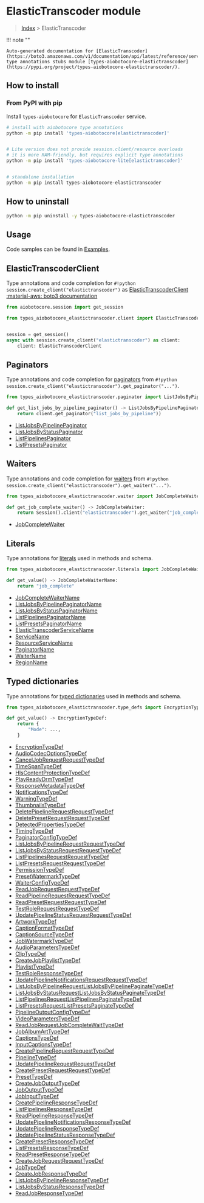 # ElasticTranscoder module

> [Index](../README.md) > ElasticTranscoder


!!! note ""

    Auto-generated documentation for [ElasticTranscoder](https://boto3.amazonaws.com/v1/documentation/api/latest/reference/services/elastictranscoder.html#ElasticTranscoder)
    type annotations stubs module [types-aiobotocore-elastictranscoder](https://pypi.org/project/types-aiobotocore-elastictranscoder/).

## How to install



### From PyPI with pip

Install `types-aiobotocore` for `ElasticTranscoder` service.

```bash
# install with aiobotocore type annotations
python -m pip install 'types-aiobotocore[elastictranscoder]'


# Lite version does not provide session.client/resource overloads
# it is more RAM-friendly, but requires explicit type annotations
python -m pip install 'types-aiobotocore-lite[elastictranscoder]'


# standalone installation
python -m pip install types-aiobotocore-elastictranscoder
```



## How to uninstall

```bash
python -m pip uninstall -y types-aiobotocore-elastictranscoder
```

## Usage

Code samples can be found in [Examples](./usage.md).

## ElasticTranscoderClient

Type annotations and code completion for  `#!python session.create_client("elastictranscoder")` as [ElasticTranscoderClient](./client.md)
[:material-aws: boto3 documentation](https://boto3.amazonaws.com/v1/documentation/api/latest/reference/services/elastictranscoder.html#ElasticTranscoder.Client)

```python title="Usage example"
from aiobotocore.session import get_session

from types_aiobotocore_elastictranscoder.client import ElasticTranscoderClient


session = get_session()
async with session.create_client("elastictranscoder") as client:
    client: ElasticTranscoderClient
```


## Paginators

Type annotations and code completion for
[paginators](./paginators.md)
from `#!python session.create_client("elastictranscoder").get_paginator("...")`.

```python title="Usage example"
from types_aiobotocore_elastictranscoder.paginator import ListJobsByPipelinePaginator

def get_list_jobs_by_pipeline_paginator() -> ListJobsByPipelinePaginator:
    return client.get_paginator("list_jobs_by_pipeline"))
```

- [ListJobsByPipelinePaginator](./paginators.md#listjobsbypipelinepaginator)
- [ListJobsByStatusPaginator](./paginators.md#listjobsbystatuspaginator)
- [ListPipelinesPaginator](./paginators.md#listpipelinespaginator)
- [ListPresetsPaginator](./paginators.md#listpresetspaginator)




## Waiters

Type annotations and code completion for
[waiters](./waiters.md)
from `#!python session.create_client("elastictranscoder").get_waiter("...")`.

```python title="Usage example"
from types_aiobotocore_elastictranscoder.waiter import JobCompleteWaiter

def get_job_complete_waiter() -> JobCompleteWaiter:
    return Session().client("elastictranscoder").get_waiter("job_complete")
```

- [JobCompleteWaiter](./waiters.md#jobcompletewaiter)






## Literals

Type annotations for [literals](./literals.md) used in methods and schema.

```python title="Usage example"
from types_aiobotocore_elastictranscoder.literals import JobCompleteWaiterName

def get_value() -> JobCompleteWaiterName:
    return "job_complete"
```

- [JobCompleteWaiterName](./literals.md#jobcompletewaitername)
- [ListJobsByPipelinePaginatorName](./literals.md#listjobsbypipelinepaginatorname)
- [ListJobsByStatusPaginatorName](./literals.md#listjobsbystatuspaginatorname)
- [ListPipelinesPaginatorName](./literals.md#listpipelinespaginatorname)
- [ListPresetsPaginatorName](./literals.md#listpresetspaginatorname)
- [ElasticTranscoderServiceName](./literals.md#elastictranscoderservicename)
- [ServiceName](./literals.md#servicename)
- [ResourceServiceName](./literals.md#resourceservicename)
- [PaginatorName](./literals.md#paginatorname)
- [WaiterName](./literals.md#waitername)
- [RegionName](./literals.md#regionname)




## Typed dictionaries

Type annotations for [typed dictionaries](./type_defs.md) used in methods and schema.

```python title="Usage example"
from types_aiobotocore_elastictranscoder.type_defs import EncryptionTypeDef

def get_value() -> EncryptionTypeDef:
    return {
        "Mode": ...,
    }
```

- [EncryptionTypeDef](./type_defs.md#encryptiontypedef)
- [AudioCodecOptionsTypeDef](./type_defs.md#audiocodecoptionstypedef)
- [CancelJobRequestRequestTypeDef](./type_defs.md#canceljobrequestrequesttypedef)
- [TimeSpanTypeDef](./type_defs.md#timespantypedef)
- [HlsContentProtectionTypeDef](./type_defs.md#hlscontentprotectiontypedef)
- [PlayReadyDrmTypeDef](./type_defs.md#playreadydrmtypedef)
- [ResponseMetadataTypeDef](./type_defs.md#responsemetadatatypedef)
- [NotificationsTypeDef](./type_defs.md#notificationstypedef)
- [WarningTypeDef](./type_defs.md#warningtypedef)
- [ThumbnailsTypeDef](./type_defs.md#thumbnailstypedef)
- [DeletePipelineRequestRequestTypeDef](./type_defs.md#deletepipelinerequestrequesttypedef)
- [DeletePresetRequestRequestTypeDef](./type_defs.md#deletepresetrequestrequesttypedef)
- [DetectedPropertiesTypeDef](./type_defs.md#detectedpropertiestypedef)
- [TimingTypeDef](./type_defs.md#timingtypedef)
- [PaginatorConfigTypeDef](./type_defs.md#paginatorconfigtypedef)
- [ListJobsByPipelineRequestRequestTypeDef](./type_defs.md#listjobsbypipelinerequestrequesttypedef)
- [ListJobsByStatusRequestRequestTypeDef](./type_defs.md#listjobsbystatusrequestrequesttypedef)
- [ListPipelinesRequestRequestTypeDef](./type_defs.md#listpipelinesrequestrequesttypedef)
- [ListPresetsRequestRequestTypeDef](./type_defs.md#listpresetsrequestrequesttypedef)
- [PermissionTypeDef](./type_defs.md#permissiontypedef)
- [PresetWatermarkTypeDef](./type_defs.md#presetwatermarktypedef)
- [WaiterConfigTypeDef](./type_defs.md#waiterconfigtypedef)
- [ReadJobRequestRequestTypeDef](./type_defs.md#readjobrequestrequesttypedef)
- [ReadPipelineRequestRequestTypeDef](./type_defs.md#readpipelinerequestrequesttypedef)
- [ReadPresetRequestRequestTypeDef](./type_defs.md#readpresetrequestrequesttypedef)
- [TestRoleRequestRequestTypeDef](./type_defs.md#testrolerequestrequesttypedef)
- [UpdatePipelineStatusRequestRequestTypeDef](./type_defs.md#updatepipelinestatusrequestrequesttypedef)
- [ArtworkTypeDef](./type_defs.md#artworktypedef)
- [CaptionFormatTypeDef](./type_defs.md#captionformattypedef)
- [CaptionSourceTypeDef](./type_defs.md#captionsourcetypedef)
- [JobWatermarkTypeDef](./type_defs.md#jobwatermarktypedef)
- [AudioParametersTypeDef](./type_defs.md#audioparameterstypedef)
- [ClipTypeDef](./type_defs.md#cliptypedef)
- [CreateJobPlaylistTypeDef](./type_defs.md#createjobplaylisttypedef)
- [PlaylistTypeDef](./type_defs.md#playlisttypedef)
- [TestRoleResponseTypeDef](./type_defs.md#testroleresponsetypedef)
- [UpdatePipelineNotificationsRequestRequestTypeDef](./type_defs.md#updatepipelinenotificationsrequestrequesttypedef)
- [ListJobsByPipelineRequestListJobsByPipelinePaginateTypeDef](./type_defs.md#listjobsbypipelinerequestlistjobsbypipelinepaginatetypedef)
- [ListJobsByStatusRequestListJobsByStatusPaginateTypeDef](./type_defs.md#listjobsbystatusrequestlistjobsbystatuspaginatetypedef)
- [ListPipelinesRequestListPipelinesPaginateTypeDef](./type_defs.md#listpipelinesrequestlistpipelinespaginatetypedef)
- [ListPresetsRequestListPresetsPaginateTypeDef](./type_defs.md#listpresetsrequestlistpresetspaginatetypedef)
- [PipelineOutputConfigTypeDef](./type_defs.md#pipelineoutputconfigtypedef)
- [VideoParametersTypeDef](./type_defs.md#videoparameterstypedef)
- [ReadJobRequestJobCompleteWaitTypeDef](./type_defs.md#readjobrequestjobcompletewaittypedef)
- [JobAlbumArtTypeDef](./type_defs.md#jobalbumarttypedef)
- [CaptionsTypeDef](./type_defs.md#captionstypedef)
- [InputCaptionsTypeDef](./type_defs.md#inputcaptionstypedef)
- [CreatePipelineRequestRequestTypeDef](./type_defs.md#createpipelinerequestrequesttypedef)
- [PipelineTypeDef](./type_defs.md#pipelinetypedef)
- [UpdatePipelineRequestRequestTypeDef](./type_defs.md#updatepipelinerequestrequesttypedef)
- [CreatePresetRequestRequestTypeDef](./type_defs.md#createpresetrequestrequesttypedef)
- [PresetTypeDef](./type_defs.md#presettypedef)
- [CreateJobOutputTypeDef](./type_defs.md#createjoboutputtypedef)
- [JobOutputTypeDef](./type_defs.md#joboutputtypedef)
- [JobInputTypeDef](./type_defs.md#jobinputtypedef)
- [CreatePipelineResponseTypeDef](./type_defs.md#createpipelineresponsetypedef)
- [ListPipelinesResponseTypeDef](./type_defs.md#listpipelinesresponsetypedef)
- [ReadPipelineResponseTypeDef](./type_defs.md#readpipelineresponsetypedef)
- [UpdatePipelineNotificationsResponseTypeDef](./type_defs.md#updatepipelinenotificationsresponsetypedef)
- [UpdatePipelineResponseTypeDef](./type_defs.md#updatepipelineresponsetypedef)
- [UpdatePipelineStatusResponseTypeDef](./type_defs.md#updatepipelinestatusresponsetypedef)
- [CreatePresetResponseTypeDef](./type_defs.md#createpresetresponsetypedef)
- [ListPresetsResponseTypeDef](./type_defs.md#listpresetsresponsetypedef)
- [ReadPresetResponseTypeDef](./type_defs.md#readpresetresponsetypedef)
- [CreateJobRequestRequestTypeDef](./type_defs.md#createjobrequestrequesttypedef)
- [JobTypeDef](./type_defs.md#jobtypedef)
- [CreateJobResponseTypeDef](./type_defs.md#createjobresponsetypedef)
- [ListJobsByPipelineResponseTypeDef](./type_defs.md#listjobsbypipelineresponsetypedef)
- [ListJobsByStatusResponseTypeDef](./type_defs.md#listjobsbystatusresponsetypedef)
- [ReadJobResponseTypeDef](./type_defs.md#readjobresponsetypedef)

